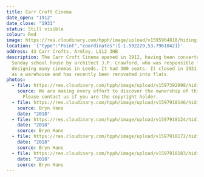```yaml
---
title: Carr Croft Cinema
date_open: "1912"
date_close: "1931"
status: Still visible
colour: Red
image: https://res.cloudinary.com/hpph/image/upload/v1595964818/hidinginplainsight/carrcroftcinema.svg
location: '{"type":"Point","coordinates":[-1.592229,53.7961042]}'
address: 43 Carr Crofts, Armley, LS12 3HB
description: The Carr Croft Cinema opened in 1912, having been converted from a
  Sunday school house by architect J.P. Crawford, who was responsible for
  designing many cinemas in Leeds. It had 300 seats. It closed in 1931, was used
  as a warehouse and has recently been renovated into flats.
photos:
  - file: https://res.cloudinary.com/hpph/image/upload/v1597392098/hidinginplainsight/Carr_Croft_Cinema.jpg
    source: We are making every effort to discover the ownership of this photo.
      Please contact us if you are the copyright holder.
  - file: https://res.cloudinary.com/hpph/image/upload/v1597918146/hidinginplainsight/Carr_Croft_Cinema_2018.jpg
    source: Bryn Hans
    date: "2018"
  - file: https://res.cloudinary.com/hpph/image/upload/v1597918124/hidinginplainsight/Carr_Croft_Cinema_2018_01.jpg
    date: "2018"
    source: Bryn Hans
  - file: https://res.cloudinary.com/hpph/image/upload/v1597918172/hidinginplainsight/Carr_Croft_Cinema_2018_02.jpg
    date: "2018"
    source: Bryn Hans
  - file: https://res.cloudinary.com/hpph/image/upload/v1597918183/hidinginplainsight/Carr_Croft_Cinema_2018_03.jpg
    date: "2018"
    source: Bryn Hans
---
```

